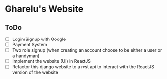 # Gharelu's Website

## ToDo
- [ ] Login/Signup with Google
- [ ] Payment System
- [ ] Two role signup (when creating an account choose to be either a user or a handyman)
- [ ] Implement the website (UI) in ReactJS
- [ ] Refactor this django website to a rest api to interact with the ReactJS version of the website
